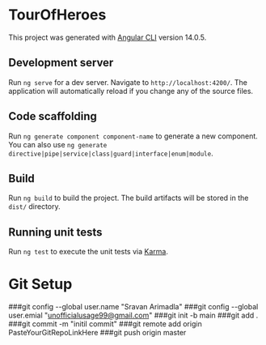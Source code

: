 # TourOfHeroes

This project was generated with [Angular CLI](https://github.com/angular/angular-cli) version 14.0.5.

## Development server

Run `ng serve` for a dev server. Navigate to `http://localhost:4200/`. The application will automatically reload if you change any of the source files.

## Code scaffolding

Run `ng generate component component-name` to generate a new component. You can also use `ng generate directive|pipe|service|class|guard|interface|enum|module`.

## Build

Run `ng build` to build the project. The build artifacts will be stored in the `dist/` directory.

## Running unit tests

Run `ng test` to execute the unit tests via [Karma](https://karma-runner.github.io).

# Git Setup
###git config --global user.name "Sravan Arimadla"
###git config --global user.emial "unofficialusage99@gmail.com"
###git init -b main
###git add .
###git commit -m "initil commit"
###git remote add origin PasteYourGitRepoLinkHere
###git push origin master
